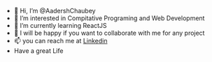 - 👋 Hi, I’m @AadershChaubey
- 👀 I’m interested in Compitative Programing and Web Development
- 🌱 I’m currently learning ReactJS
- 💞️ I will be happy if you want to collaborate with me for any project 
- 📫 you can reach me at [Linkedin]("www.linkedin.com/in/adarsh-chaubey-7049771a1")
- Have a great Life

<!---
AadershChaubey/AadershChaubey is a ✨ special ✨ repository because its `README.md` (this file) appears on your GitHub profile.
You can click the Preview link to take a look at your changes.
--->
